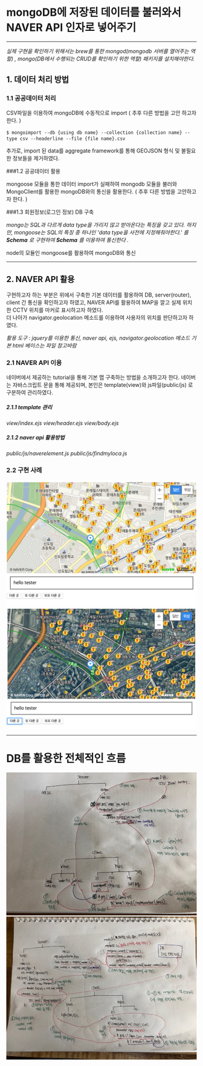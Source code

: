 mongoDB에 저장된 데이터를 불러와서 NAVER API 인자로 넣어주기
=============

----------

_실제 구현을 확인하기 위해서는 brew를 통한 mongod(mongodb 서버를 열어주는 역할) , mongo(DB에서 수행되는 CRUD를 확인하기 위한 역할) 패키지를 설치해야한다._


## 1. 데이터 처리 방법 ##
### 1.1 공공데이터 처리

CSV파일을 이용하여 mongoDB에 수동적으로 import ( 추후 다른 방법을 고안 하고자 한다. )

    $ mongoimport --db {using db name} --collection {collection name} --type csv --headerline --file {file name}.csv

추가로, import 된 data를 aggregate framework를 통해 GEOJSON 형식 및 불필요한 정보들을 제거하였다. 

###1.2 공공데이터 활용 

mongoose 모듈을 통한 데이터 import가 실패하여 mongodb 모듈을 불러와 MongoClient를 활용한 mongoDB와의 통신을 활용한다. ( 추후 다른 방법을 고안하고자 한다. )


###1.3 회원정보(로그인 정보) DB 구축 

_mongo는 SQL과 다르게 data type을 가리지 않고 받아온다는 특징을 갖고 있다. 하지만, mongoose는 SQL의 특징 중 하나인 'data type을 사전에 지정해줘야한다.' 를   **Schema** 로 구현하여  **Schema** 를 이용하여 통신한다 ._

node의 모듈인 mongoose를 활용하여 mongoDB와 통신 


----------


## 2. NAVER API 활용 ##

구현하고자 하는 부분은 위에서 구축한 기본 데이터를 활용하여 DB,  server(router), client 간 통신을 확인하고자 하였고,  NAVER API를 활용하여 MAP을 깔고 실제 위치한 CCTV 위치를 마커로 표시하고자 하였다.  
더 나아가 navigator.geolocation 메소드를 이용하여 사용자의 위치를 판단하고자 하였다.

_활용 도구 : jquery를 이용한 통신, naver api, ejs, navigator.geolocation 메소드_
_기본 html 베이스는 파일 참고바람_

### 2.1  NAVER API 이용

네이버에서 제공하는 tutorial을 통해 기본 맵 구축하는 방법을 소개하고자 한다. 
네이버는 자바스크립트 문을 통해 제공되며, 본인은 template(view)와 js파일(public/js) 로 구분하여 관리하였다. 

##### 2.1.1 template 관리 
_view/index.ejs_
_view/header.ejs_
_view/body.ejs_

##### 2.1.2 naver api 활용방법
_public/js/naverelement.js_
_public/js/findmyloca.js_


### 2.2  구현 사례 

![default](./imgforREADME/default.png)
![wesung](./imgforREADME/wesung.png)

----------

DB를 활용한 전체적인 흐름
=============

![mongoclient](./imgforREADME/mongoclient.jpeg)
![mongoose](./imgforREADME/mongoose.jpeg)



